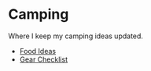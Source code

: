 # Camping

Where I keep my camping ideas updated.

* [Food Ideas](food-ideas.md)
* [Gear Checklist](gear-checklist.md)
